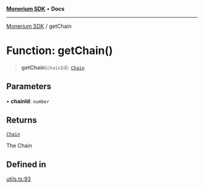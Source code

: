 [**Monerium SDK**](../README.md) • **Docs**

***

[Monerium SDK](../README.md) / getChain

# Function: getChain()

> **getChain**(`chainId`): [`Chain`](../type-aliases/Chain.md)

## Parameters

• **chainId**: `number`

## Returns

[`Chain`](../type-aliases/Chain.md)

The Chain

## Defined in

[utils.ts:93](https://github.com/monerium/js-monorepo/blob/8ffdbde7b0c2c3e7515c531fdf342b90982e6cc9/packages/sdk/src/utils.ts#L93)
